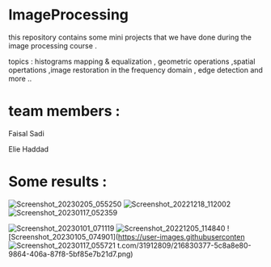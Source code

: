 # ImageProcessing
this repository contains some mini projects that we have done during the image processing course .

topics : histograms mapping & equalization , geometric operations ,spatial opertations ,image restoration in the frequency domain , edge detection and more ..

# team members :

Faisal Sadi 

Elie Haddad

# Some results :
![Screenshot_20230205_055250](https://user-images.githubusercontent.com/31912809/216830315-83b8857c-e0b5-48e0-ada3-7ab309048ff1.png)
![Screenshot_20221218_112002](https://user-images.githubusercontent.com/31912809/216830340-b7a694bd-6e73-44d7-a0fb-5ab7e05ad58d.png)
![Screenshot_20230117_052359](https://user-images.githubusercontent.com/31912809/216830397-72523cb6-5f48-4883-8205-1fb943bf6083.png)

![Screenshot_20230101_071119](https://user-images.githubusercontent.com/31912809/216830348-b08d4427-0d5f-4a57-88b7-bfa613e6d2f3.png)
![Screenshot_20221205_114840](https://user-images.githubusercontent.com/31912809/216830363-c1afcdec-67df-46d1-bb68-c0a2a9c54f22.png)
![Screenshot_20230105_074901](https://user-images.githubuserconten
![Screenshot_20230117_055721](https://user-images.githubusercontent.com/31912809/216830389-361a8f88-14e9-457c-9383-902db1201bbe.png)
t.com/31912809/216830377-5c8a8e80-9864-406a-87f8-5bf85e7b21d7.png)

